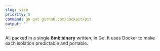 ```yaml
---
slug: size
priority: 5
command: go get github.com/dockpit/pit
output: ''
---
```

All packed in a single __8mb binary__ written, in Go. It uses Docker to make each isolation predictable and portable.
